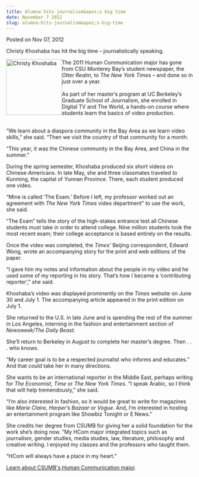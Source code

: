 ```yaml
---
title: Alumna hits journalism&apos;s big time
date: November 7 2012
slug: alumna-hits-journalism&apos;s-big-time
---
```


 



<span class="date">Posted on Nov 07, 2012    </span>
<p>Christy Khoshaba has hit the big time &#x2013; journalistically
speaking.</p>
<p><img alt="Christy Khoshaba" src="https://news.csumb.edu/sites/default/files/65/attachments/news/images/christy-khoshaba.jpg" style="float:left; width:150px; height:150px">The 2011 Human
Communication major has gone from CSU Monterey Bay&#x2019;s student
newspaper, the <em>Otter Realm</em>, to <em>The New York Times</em>
&#x2013; and done so in just over a year.<br>
<br>
As part of her master&#x2019;s program at UC Berkeley&#x2019;s Graduate School of
Journalism, she enrolled in Digital TV and The World, a hands-on
course where students learn the basics of video production.</br></br></img></p>
<p>&#x201C;We learn about a diaspora community in the Bay Area as we learn
video skills,&#x201D; she said. &#x201C;Then we visit the country of that
community for a month.</p>
<p>&#x201C;This year, it was the Chinese community in the Bay Area, and
China in the summer.&#x201D;</p>
<p>During the spring semester, Khoshaba produced six short videos
on Chinese-Americans. In late May, she and three classmates
traveled to Kunming, the capital of Yunnan Province. There, each
student produced one video.</p>
<p>&#x201C;Mine is called &#x2018;The Exam.&#x2019; Before I left, my professor worked
out an agreement with <em>The New York Times</em> video department&#x201D;
to use the work, she said.</p>
<p>&#x201C;The Exam&#x201D; tells the story of the high-stakes entrance test all
Chinese students must take in order to attend college. Nine million
students took the most recent exam; their college acceptance is
based entirely on the results.</p>
<p>Once the video was completed, the <em>Times&#x2019;</em> Beijing
correspondent, Edward Wong, wrote an accompanying story for the
print and web editions of the paper.</p>
<p>&#x201C;I gave him my notes and information about the people in my
video and he used some of my reporting in his story. That&#x2019;s how I
became a &#x2018;contributing reporter&#x2019;,&#x201D; she said.</p>
<p>Khoshaba&#x2019;s video was displayed prominently on the <em>Times</em>
website on June 30 and July 1. The accompanying article appeared in
the print edition on July 1.</p>
<p>She returned to the U.S. in late June and is spending the rest
of the summer in Los Angeles, interning in the fashion and
entertainment section of <em>Newsweek/The Daily Beast.</em></p>
<p>She&#x2019;ll return to Berkeley in August to complete her master&#x2019;s
degree. Then . . . who knows.</p>
<p>&#x201C;My career goal is to be a respected journalist who informs and
educates.&#x201D; And that could take her in many directions.</p>
<p>She wants to be an international reporter in the Middle East,
perhaps writing for <em>The Economist</em>, <em>Time</em> or
<em>The New York Times</em>. &#x201C;I speak Arabic, so I think that will
help tremendously,&#x201D; she said.</p>
<p>&#x201C;I&#x2019;m also interested in fashion, so it would be great to write
for magazines like <em>Marie Claire, Harper&#x2019;s</em> <em>Bazaar</em>
or <em>Vogue</em>. And, I&#x2019;m interested in hosting an entertainment
program like Showbiz Tonight or E News.&#x201D;</p>
<p>She credits her degree from CSUMB for giving her a solid
foundation for the work she&#x2019;s doing now. &#x201C;My HCom major integrated
topics such as journalism, gender studies, media studies, law,
literature, philosophy and creative writing. I enjoyed my classes
and the professors who taught them.</p>
<p>&#x201C;HCom will always have a place in my heart.&#x201D;</p>
<p><a href="https://csumb.edu/search/redirect/11312?searchterm=HCom" rel="nofollow">Learn about CSUMB&apos;s Human Communication
major</a>.<br>
&#xA0;</br></p>





```
